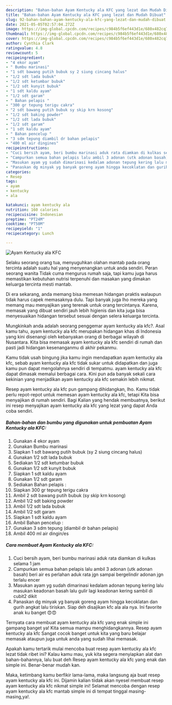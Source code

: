 ```yaml
---
description: "Bahan-bahan Ayam Kentucky ala KFC yang lezat dan Mudah Dibuat"
title: "Bahan-bahan Ayam Kentucky ala KFC yang lezat dan Mudah Dibuat"
slug: 92-bahan-bahan-ayam-kentucky-ala-kfc-yang-lezat-dan-mudah-dibuat
date: 2021-05-05T02:57:04.272Z
image: https://img-global.cpcdn.com/recipes/c984b5f6ef443d1e/680x482cq70/ayam-kentucky-ala-kfc-foto-resep-utama.jpg
thumbnail: https://img-global.cpcdn.com/recipes/c984b5f6ef443d1e/680x482cq70/ayam-kentucky-ala-kfc-foto-resep-utama.jpg
cover: https://img-global.cpcdn.com/recipes/c984b5f6ef443d1e/680x482cq70/ayam-kentucky-ala-kfc-foto-resep-utama.jpg
author: Cynthia Clark
ratingvalue: 4.8
reviewcount: 5
recipeingredient:
- "4 ekor ayam"
- " Bumbu marinasi"
- "1 sdt bawang putih bubuk sy 2 siung cincang halus"
- "1/2 sdt lada bubuk"
- "1/2 sdt ketumbar bubuk"
- "1/2 sdt kunyit bubuk"
- "1 sdt kaldu ayam"
- "1/2 sdt garam"
- " Bahan pelapis "
- "300 gr tepung terigu cakra"
- "2 sdt bawang putih bubuk sy skip krn kosong"
- "1/2 sdt baking powder"
- "1/2 sdt lada bubuk"
- "1/2 sdt garam"
- "1 sdt kaldu ayam"
- " Bahan pencelup "
- "3 sdm tepung diambil dr bahan pelapis"
- "400 ml air dingines"
recipeinstructions:
- "Cuci bersih ayam, beri bumbu marinasi aduk rata diamkan di kulkas selama 1 jam"
- "Campurkan semua bahan pelapis lalu ambil 3 adonan (utk adonan basah) beri air es perlahan aduk rata jgn sampai bergelindir adonan jgn terlalu encer"
- "Masukan ayam yg sudah dimarinasi kedalam adonan tepung kering lalu masukan keadonan basah lalu gulir lagi keadonan kering sambil di cubit2 dikit"
- "Panaskan dg minyak yg banyak goreng ayam hingga kecoklatan dan gurih angkat lalu tiriskan. Siap deh disajikan kfc ala ala nya. Ini favorite anak ku banget 😍😍"
categories:
- Resep
tags:
- ayam
- kentucky
- ala

katakunci: ayam kentucky ala 
nutrition: 160 calories
recipecuisine: Indonesian
preptime: "PT24M"
cooktime: "PT50M"
recipeyield: "1"
recipecategory: Lunch

---
```



![Ayam Kentucky ala KFC](https://img-global.cpcdn.com/recipes/c984b5f6ef443d1e/680x482cq70/ayam-kentucky-ala-kfc-foto-resep-utama.jpg)

Selaku seorang orang tua, menyuguhkan olahan mantab pada orang tercinta adalah suatu hal yang menyenangkan untuk anda sendiri. Peran seorang  wanita Tidak cuma mengurus rumah saja, tapi kamu juga harus memastikan kebutuhan nutrisi terpenuhi dan masakan yang dimakan keluarga tercinta mesti mantab.

Di era  sekarang, anda memang bisa memesan hidangan praktis walaupun tidak harus capek memasaknya dulu. Tapi banyak juga lho mereka yang memang mau menyajikan yang terenak untuk orang tercintanya. Karena, memasak yang dibuat sendiri jauh lebih higienis dan kita juga bisa menyesuaikan hidangan tersebut sesuai dengan selera keluarga tercinta. 



Mungkinkah anda adalah seorang penggemar ayam kentucky ala kfc?. Asal kamu tahu, ayam kentucky ala kfc merupakan hidangan khas di Indonesia yang kini disenangi oleh kebanyakan orang di berbagai wilayah di Nusantara. Kita bisa memasak ayam kentucky ala kfc sendiri di rumah dan pasti jadi hidangan kesenanganmu di akhir pekanmu.

Kamu tidak usah bingung jika kamu ingin mendapatkan ayam kentucky ala kfc, sebab ayam kentucky ala kfc tidak sukar untuk didapatkan dan juga kamu pun dapat mengolahnya sendiri di tempatmu. ayam kentucky ala kfc dapat dimasak memalui berbagai cara. Kini pun ada banyak sekali cara kekinian yang menjadikan ayam kentucky ala kfc semakin lebih nikmat.

Resep ayam kentucky ala kfc pun gampang dihidangkan, lho. Kamu tidak perlu repot-repot untuk memesan ayam kentucky ala kfc, tetapi Kita bisa menyajikan di rumah sendiri. Bagi Kalian yang hendak membuatnya, berikut ini resep menyajikan ayam kentucky ala kfc yang lezat yang dapat Anda coba sendiri.

<!--inarticleads1-->

##### Bahan-bahan dan bumbu yang digunakan untuk pembuatan Ayam Kentucky ala KFC:

1. Gunakan 4 ekor ayam
1. Gunakan  Bumbu marinasi
1. Siapkan 1 sdt bawang putih bubuk (sy 2 siung cincang halus)
1. Gunakan 1/2 sdt lada bubuk
1. Sediakan 1/2 sdt ketumbar bubuk
1. Gunakan 1/2 sdt kunyit bubuk
1. Siapkan 1 sdt kaldu ayam
1. Gunakan 1/2 sdt garam
1. Sediakan  Bahan pelapis :
1. Siapkan 300 gr tepung terigu cakra
1. Ambil 2 sdt bawang putih bubuk (sy skip krn kosong)
1. Ambil 1/2 sdt baking powder
1. Ambil 1/2 sdt lada bubuk
1. Ambil 1/2 sdt garam
1. Siapkan 1 sdt kaldu ayam
1. Ambil  Bahan pencelup :
1. Gunakan 3 sdm tepung (diambil dr bahan pelapis)
1. Ambil 400 ml air dingin/es




<!--inarticleads2-->

##### Cara membuat Ayam Kentucky ala KFC:

1. Cuci bersih ayam, beri bumbu marinasi aduk rata diamkan di kulkas selama 1 jam
1. Campurkan semua bahan pelapis lalu ambil 3 adonan (utk adonan basah) beri air es perlahan aduk rata jgn sampai bergelindir adonan jgn terlalu encer
1. Masukan ayam yg sudah dimarinasi kedalam adonan tepung kering lalu masukan keadonan basah lalu gulir lagi keadonan kering sambil di cubit2 dikit
1. Panaskan dg minyak yg banyak goreng ayam hingga kecoklatan dan gurih angkat lalu tiriskan. Siap deh disajikan kfc ala ala nya. Ini favorite anak ku banget 😍😍




Ternyata cara membuat ayam kentucky ala kfc yang enak simple ini gampang banget ya! Kita semua mampu menghidangkannya. Resep ayam kentucky ala kfc Sangat cocok banget untuk kita yang baru belajar memasak ataupun juga untuk anda yang sudah lihai memasak.

Apakah kamu tertarik mulai mencoba buat resep ayam kentucky ala kfc lezat tidak ribet ini? Kalau kamu mau, yuk kita segera menyiapkan alat dan bahan-bahannya, lalu buat deh Resep ayam kentucky ala kfc yang enak dan simple ini. Benar-benar mudah kan. 

Maka, ketimbang kamu berfikir lama-lama, maka langsung aja buat resep ayam kentucky ala kfc ini. Dijamin kalian tiidak akan nyesel membuat resep ayam kentucky ala kfc nikmat simple ini! Selamat mencoba dengan resep ayam kentucky ala kfc mantab simple ini di tempat tinggal masing-masing,ya!.

